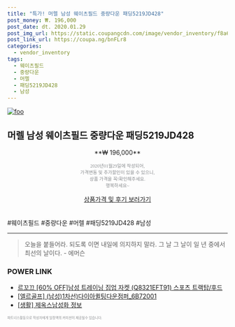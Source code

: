 ```yaml
--- 
title: "특가! 머렐 남성 웨이츠필드 중량다운 패딩5219JD428" 
post_money: ₩. 196,000 
post_date: dt. 2020.01.29 
post_img_url: https://static.coupangcdn.com/image/vendor_inventory/f8a6/b86d445dc51db9ac9543ab163fd80888e9af8691627264c4c52a06fd30e3.jpg 
post_link_url: https://coupa.ng/bnFLr8 
categories: 
  - vendor_inventory 
tags: 
  - 웨이츠필드 
  - 중량다운 
  - 머렐 
  - 패딩5219JD428 
  - 남성 
--- 
```

[![foo](https://static.coupangcdn.com/image/vendor_inventory/f8a6/b86d445dc51db9ac9543ab163fd80888e9af8691627264c4c52a06fd30e3.jpg)](https://coupa.ng/bnFLr8) 

## 머렐 남성 웨이츠필드 중량다운 패딩5219JD428 
<p style="text-align: center;">**₩ 196,000**</p> 
<p style="text-align: center;"><span style="color: #898c8f; font-family: Georgia,Times,serif; font-size: 0.75em;">2020년01월29일에 작성되어, <br>가격변동 및 추가할인이 있을 수 있으니,<br> 상품 가격을 꼭!확인해주세요.<br>행복하세요~</span> 
</p>	 
<div markdown="0" style="text-align: center;"><a href="https://coupa.ng/bnFLr8" class="btn btn--success">상품가격 및 후기 보러가기</a></div> 
<br><br> 
  #웨이츠필드 #중량다운 #머렐 #패딩5219JD428 #남성 
<hr> 

> 오늘을 붙들어라. 되도록 이면 내일에 의지하지 말라. 그 날 그 날이 일 년 중에서 최선의 날이다. - 에머슨 


### POWER LINK

* <a href="https://blog.naver.com/sakai111/221784471115" target="_blank">르꼬끄 [60% OFF]남성 트레이닝 집업 자켓 (Q8321EFT91) 스포츠 트랙탑/후드</a>
* <a href="https://blog.naver.com/fasyy4321/221787864487" target="_blank">[엘르골프] (남성)1차선)다이아퀼팅다운점퍼_6B72001</a>
* <a href="https://blog.naver.com/fasyy4321/221769644494" target="_blank"> [생활] 제옥스남성화 정보 </a>

<span style="color: #898c8f; font-family: Georgia,Times,serif; font-size: 0.55em;">파트너스활동으로 작성자에게 일정액의 커미션이 제공될수 있습니다.</span> 
